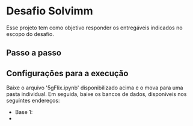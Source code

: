 # Desafio Solvimm

Esse projeto tem como objetivo responder os entregáveis indicados no escopo do desafio.

## Passo a passo

## Configurações para a execução

Baixe o arquivo '5gFlix.ipynb' disponibilizado acima e o mova para uma pasta individual. 
Em seguida, baixe os bancos de dados, disponíveis nos seguintes endereços:
<ul>
  <li>Base 1: <a href="https://drive.google.com/file/d/1gLsCjaMrL91ECdThq58cZAzB9tPxG18g/view?usp=sharing"></li>
  <li> </li>

